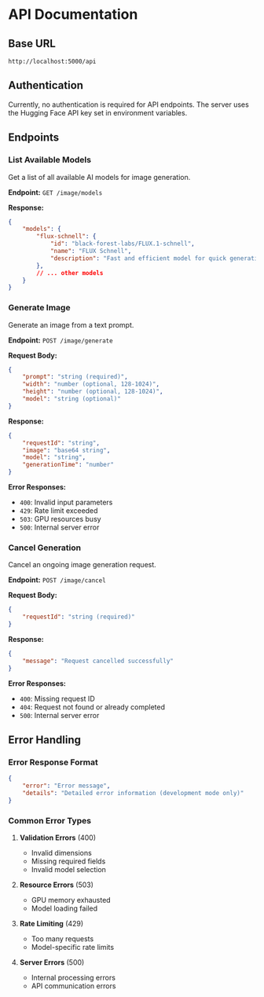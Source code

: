 # API Documentation

## Base URL
`http://localhost:5000/api`

## Authentication
Currently, no authentication is required for API endpoints. The server uses the Hugging Face API key set in environment variables.

## Endpoints

### List Available Models
Get a list of all available AI models for image generation.

**Endpoint:** `GET /image/models`

**Response:**
```json
{
    "models": {
        "flux-schnell": {
            "id": "black-forest-labs/FLUX.1-schnell",
            "name": "FLUX Schnell",
            "description": "Fast and efficient model for quick generations"
        },
        // ... other models
    }
}
```

### Generate Image
Generate an image from a text prompt.

**Endpoint:** `POST /image/generate`

**Request Body:**
```json
{
    "prompt": "string (required)",
    "width": "number (optional, 128-1024)",
    "height": "number (optional, 128-1024)",
    "model": "string (optional)"
}
```

**Response:**
```json
{
    "requestId": "string",
    "image": "base64 string",
    "model": "string",
    "generationTime": "number"
}
```

**Error Responses:**
- `400`: Invalid input parameters
- `429`: Rate limit exceeded
- `503`: GPU resources busy
- `500`: Internal server error

### Cancel Generation
Cancel an ongoing image generation request.

**Endpoint:** `POST /image/cancel`

**Request Body:**
```json
{
    "requestId": "string (required)"
}
```

**Response:**
```json
{
    "message": "Request cancelled successfully"
}
```

**Error Responses:**
- `400`: Missing request ID
- `404`: Request not found or already completed
- `500`: Internal server error

## Error Handling

### Error Response Format
```json
{
    "error": "Error message",
    "details": "Detailed error information (development mode only)"
}
```

### Common Error Types
1. **Validation Errors** (400)
   - Invalid dimensions
   - Missing required fields
   - Invalid model selection

2. **Resource Errors** (503)
   - GPU memory exhausted
   - Model loading failed

3. **Rate Limiting** (429)
   - Too many requests
   - Model-specific rate limits

4. **Server Errors** (500)
   - Internal processing errors
   - API communication errors
